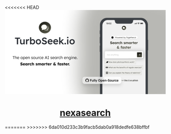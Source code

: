 <<<<<<< HEAD
<a href="https://www.nexasearch.io">
  <img alt="Turbo Seek" src="./public/og-image.png">
  <h1 align="center">nexasearch</h1>
</a>
=======
>>>>>>> 6da010d233c3b9facb5dab0a918dedfe638bffbf

